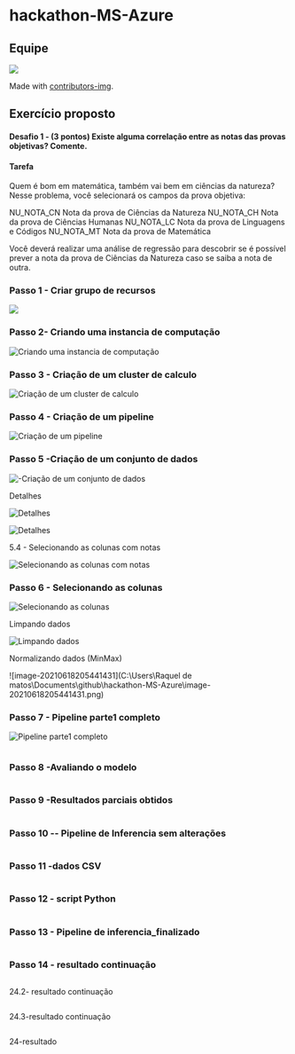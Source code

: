 



# hackathon-MS-Azure

## Equipe

<a href="https://github.com/rockiir/hackathon-MS-Azure/graphs/contributors">
  <img src="https://contrib.rocks/image?repo=rockiir/hackathon-MS-Azure" />
</a>

Made with [contributors-img](https://contrib.rocks).

## Exercício proposto

#### Desafio 1 - (3 pontos) Existe alguma correlação entre as notas das provas objetivas? Comente.

#### Tarefa

Quem é bom em matemática, também vai bem em ciências da natureza? Nesse problema, você selecionará os campos da prova objetiva:

NU_NOTA_CN Nota da prova de Ciências da Natureza NU_NOTA_CH Nota da prova de Ciências Humanas NU_NOTA_LC Nota da prova de Linguagens e Códigos NU_NOTA_MT Nota da prova de Matemática

Você deverá realizar uma análise de regressão para descobrir se é possível prever a nota da prova de Ciências da Natureza caso se saiba a nota de outra.

### Passo 1 - Criar grupo de recursos



![](https://github.com/rockiir/hackathon-MS-Azure/blob/main/images/1-Criando%20grupo%20de%20recursos.jpg)

### Passo 2-  Criando uma instancia de computação

![Criando uma instancia de computação](https://github.com/rockiir/hackathon-MS-Azure/blob/main/images/2-Criando%20uma%20instancia%20de%20computa%C3%A7%C3%A3o.png)

### Passo 3 -  Criação de um cluster de calculo

![Criação de um cluster de calculo](https://github.com/rockiir/hackathon-MS-Azure/blob/main/images/3%20-%20Cria%C3%A7%C3%A3o%20de%20um%20cluster%20de%20calculo.png)

### Passo 4 -  Criação de um pipeline

![Criação de um pipeline](https://github.com/rockiir/hackathon-MS-Azure/blob/main/images/4%20-Cria%C3%A7%C3%A3o%20de%20um%20pipeline.png)

### Passo 5 -Criação de um conjunto de dados

![-Criação de um conjunto de dados](https://github.com/rockiir/hackathon-MS-Azure/blob/main/images/5-%20Cria%C3%A7%C3%A3o%20de%20um%20conjunto%20de%20dados.png)

Detalhes

![Detalhes](https://github.com/rockiir/hackathon-MS-Azure/blob/main/images/5.2-%20Detalhes.png)



![Detalhes](https://github.com/rockiir/hackathon-MS-Azure/blob/main/images/5.3-%20Detalhes.png)

5.4 - Selecionando as colunas com notas

![Selecionando as colunas com notas](https://github.com/rockiir/hackathon-MS-Azure/blob/main/images/5.4-%20Selecionando%20as%20colunas%20com%20notas.png)

### Passo 6 - Selecionando as colunas

![Selecionando as colunas](https://github.com/rockiir/hackathon-MS-Azure/blob/main/images/6.2-Selecionando%20as%20colunas.png)

Limpando dados

![Limpando dados](https://github.com/rockiir/hackathon-MS-Azure/blob/main/images/6.3-%20Limpando%20dados.png)

Normalizando dados (MinMax)

![image-20210618205441431](C:\Users\Raquel de matos\Documents\github\hackathon-MS-Azure\image-20210618205441431.png)



### Passo 7 -  Pipeline parte1 completo

![Pipeline parte1 completo](https://github.com/rockiir/hackathon-MS-Azure/blob/main/images/7-%20Pipeline%20parte1%20completo.png)

![]()

### Passo 8 -Avaliando o modelo

![]()

### Passo 9 -Resultados parciais obtidos

![]()

### Passo 10  -- Pipeline de Inferencia sem alterações

![]()

### Passo 11 -dados CSV

![]()

### Passo 12 - script Python

![]()

### Passo 13 - Pipeline de inferencia_finalizado

![]()

### Passo 14 - resultado continuação

![]()

24.2- resultado continuação

![]()

24.3-resultado continuação

![]()

24-resultado

![]()
